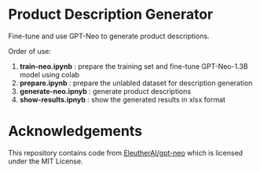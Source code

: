 # Product Description Generator

Fine-tune and use GPT-Neo to generate product descriptions.

Order of use:
1. **train-neo.ipynb** : prepare the training set and fine-tune GPT-Neo-1.3B model using colab
2. **prepare.ipynb** : prepare the unlabled dataset for description generation
3. **generate-neo.ipnyb** : generate product descriptions
4. **show-results.ipnyb** : show the generated results in xlsx format

# Acknowledgements
This repository contains code from [EleutherAI/gpt-neo](https://github.com/EleutherAI/gpt-neo) which is licensed under the MIT License.
